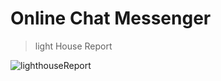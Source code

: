 # Online Chat Messenger 

> light House Report

![lighthouseReport](https://t3357294.p.clickup-attachments.com/t3357294/616c6605-804f-489a-9f65-bfad83103bac/image.png?view=open)
